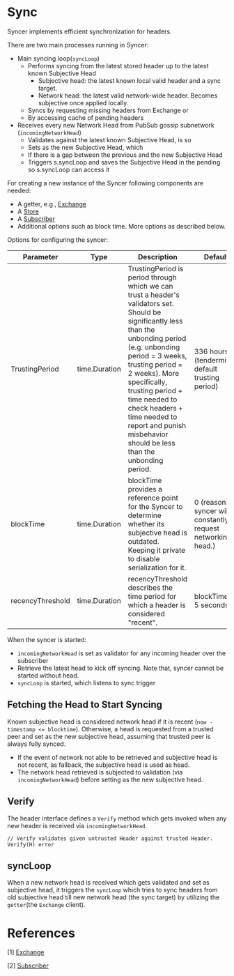 # Sync

Syncer implements efficient synchronization for headers.

There are two main processes running in Syncer:

* Main syncing loop(`syncLoop`)
  * Performs syncing from the latest stored header up to the latest known Subjective Head
    * Subjective head: the latest known local valid header and a sync target.
    * Network head: the latest valid network-wide header. Becomes subjective once applied locally.
  * Syncs by requesting missing headers from Exchange or
  * By accessing cache of pending headers
* Receives every new Network Head from PubSub gossip subnetwork (`incomingNetworkHead`)
  * Validates against the latest known Subjective Head, is so
  * Sets as the new Subjective Head, which
  * If there is a gap between the previous and the new Subjective Head
  * Triggers s.syncLoop and saves the Subjective Head in the pending so s.syncLoop can access it

For creating a new instance of the Syncer following components are needed:

* A getter, e.g., [Exchange][exchange]
* A [Store][store]
* A [Subscriber][subscriber]
* Additional options such as block time. More options as described below.

Options for configuring the syncer:

|Parameter|Type|Description|Default|
|--|--|--|--|
| TrustingPeriod | time.Duration | TrustingPeriod is period through which we can trust a header's validators set. Should be significantly less than the unbonding period (e.g. unbonding period = 3 weeks, trusting period = 2 weeks). More specifically, trusting period + time needed to check headers + time needed to report and punish misbehavior should be less than the unbonding period. | 336 hours (tendermint's default trusting period) |
| blockTime | time.Duration | blockTime provides a reference point for the Syncer to determine whether its subjective head is outdated. Keeping it private to disable serialization for it. | 0 (reason: syncer will constantly request networking head.) |
| recencyThreshold | time.Duration | recencyThreshold describes the time period for which a header is considered "recent". | blockTime + 5 seconds |

When the syncer is started:

* `incomingNetworkHead` is set as validator for any incoming header over the subscriber
* Retrieve the latest head to kick off syncing. Note that, syncer cannot be started without head.
* `syncLoop` is started, which listens to sync trigger

## Fetching the Head to Start Syncing

Known subjective head is considered network head if it is recent (`now - timestamp <= blocktime`). Otherwise, a head is requested from a trusted peer and set as the new subjective head, assuming that trusted peer is always fully synced.

* If the event of network not able to be retrieved and subjective head is not recent, as fallback, the subjective head is used as head.
* The network head retrieved is subjected to validation (via `incomingNetworkHead`) before setting as the new subjective head.

## Verify

The header interface defines a `Verify` method which gets invoked when any new header is received via `incomingNetworkHead`.

```
// Verify validates given untrusted Header against trusted Header.
Verify(H) error
```

## syncLoop

When a new network head is received which gets validated and set as subjective head, it triggers the `syncLoop` which tries to sync headers from old subjective head till new network head (the sync target) by utilizing the `getter`(the `Exchange` client).

# References

[1] [Exchange][exchange]

[2] [Subscriber][subscriber]

[exchange]: https://github.com/celestiaorg/go-header/blob/main/p2p/exchange.go
[subscriber]: https://github.com/celestiaorg/go-header/blob/main/p2p/subscriber.go
[store]: https://github.com/celestiaorg/go-header/blob/main/store/store.md

